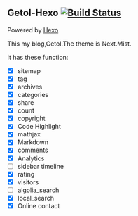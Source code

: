 ## Getol-Hexo  [![Build Status](https://travis-ci.org/frank-xjh/frank-xjh.github.io.svg?branch=source)](https://travis-ci.org/frank-xjh/frank-xjh.github.io)

Powered by [Hexo](https://hexo.io/)

This my blog,Getol.The theme is Next.Mist.

It has these function:

- [x] sitemap
- [x] tag
- [x] archives
- [x] categories
- [x] share
- [x] count
- [x] copyright
- [x] Code Highlight
- [x] mathjax
- [x] Markdown
- [x] comments
- [x] Analytics
- [ ] sidebar timeline
- [x] rating
- [x] visitors
- [ ] algolia_search
- [x] local_search
- [x] Online contact